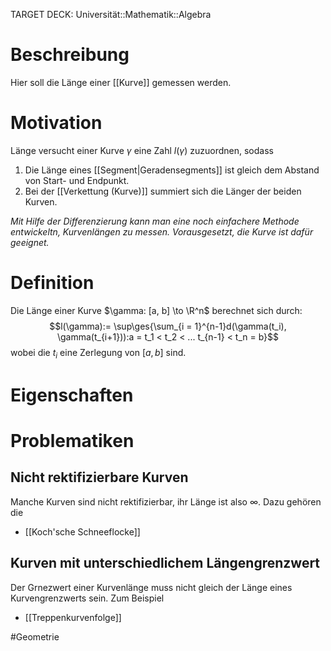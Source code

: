 TARGET DECK: Universität::Mathematik::Algebra

# Beschreibung
Hier soll die Länge einer [[Kurve]] gemessen werden.

# Motivation
Länge versucht einer Kurve $\gamma$ eine Zahl $l(\gamma)$ zuzuordnen, sodass
1) Die Länge eines [[Segment|Geradensegments]] ist gleich dem Abstand von Start- und Endpunkt.
2) Bei der [[Verkettung (Kurve)]] summiert sich die Länger der beiden Kurven.

*Mit Hilfe der Differenzierung kann man eine noch einfachere Methode entwickeltn, Kurvenlängen zu messen. Vorausgesetzt, die Kurve ist dafür geeignet.*

# Definition
Die Länge einer Kurve $\gamma: [a, b] \to \R^n$ berechnet sich durch:
$$l(\gamma):= \sup\ges{\sum_{i = 1}^{n-1}d(\gamma(t_i), \gamma(t_{i+1})):a = t_1 < t_2 < ... t_{n-1} < t_n = b}$$
wobei die $t_i$ eine Zerlegung von $[a,b]$ sind.

# Eigenschaften


# Problematiken
## Nicht rektifizierbare Kurven
Manche Kurven sind nicht rektifizierbar, ihr Länge ist also $\infty$.
Dazu gehören die 
- [[Koch'sche Schneeflocke]]

## Kurven mit unterschiedlichem Längengrenzwert
Der Grnezwert einer Kurvenlänge muss nicht gleich der Länge eines Kurvengrenzwerts sein.
Zum Beispiel
- [[Treppenkurvenfolge]]


$\newcommand{\ges}[1]{\left\{ #1 \right\}}$
$\newcommand{\wink}[1]{\left\langle #1 \right\rangle}$
$\newcommand{\klam}[1]{\left( #1 \right)}$
$\newcommand{\Q}{\mathbb Q}$
$\newcommand{\R}{\mathbb R}$
$\newcommand{\C}{\mathbb C}$
$\newcommand{\F}{\mathbb F}$
$\newcommand{\Z}{\mathbb Z}$
$\newcommand{\N}{\mathbb N}$
$\newcommand{\a}{\alpha}$


#Geometrie



